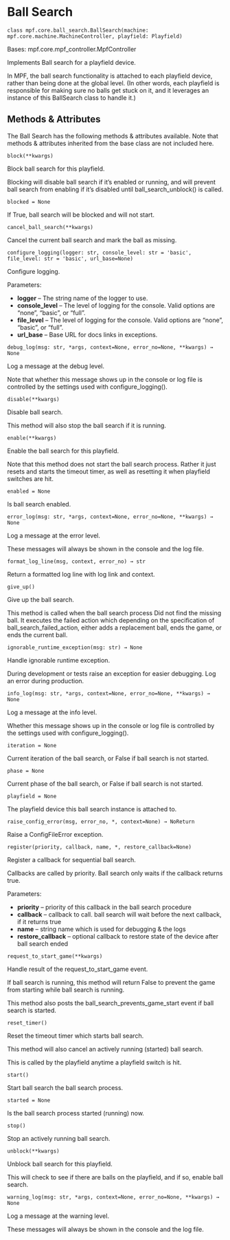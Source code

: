 
# Ball Search

`class mpf.core.ball_search.BallSearch(machine: mpf.core.machine.MachineController, playfield: Playfield)`

Bases: mpf.core.mpf_controller.MpfController

Implements Ball search for a playfield device.

In MPF, the ball search functionality is attached to each playfield device, rather than being done at the global level. (In other words, each playfield is responsible for making sure no balls get stuck on it, and it leverages an instance of this BallSearch class to handle it.)

## Methods & Attributes

The Ball Search has the following methods & attributes available. Note that methods & attributes inherited from the base class are not included here.

`block(**kwargs)`

Block ball search for this playfield.

Blocking will disable ball search if it’s enabled or running, and will prevent ball search from enabling if it’s disabled until ball_search_unblock() is called.

`blocked = None`

If True, ball search will be blocked and will not start.

`cancel_ball_search(**kwargs)`

Cancel the current ball search and mark the ball as missing.

`configure_logging(logger: str, console_level: str = 'basic', file_level: str = 'basic', url_base=None)`

Configure logging.

Parameters:

* **logger** – The string name of the logger to use.
* **console_level** – The level of logging for the console. Valid options are “none”, “basic”, or “full”.
* **file_level** – The level of logging for the console. Valid options are “none”, “basic”, or “full”.
* **url_base** – Base URL for docs links in exceptions.

`debug_log(msg: str, *args, context=None, error_no=None, **kwargs) → None`

Log a message at the debug level.

Note that whether this message shows up in the console or log file is controlled by the settings used with configure_logging().

`disable(**kwargs)`

Disable ball search.

This method will also stop the ball search if it is running.

`enable(**kwargs)`

Enable the ball search for this playfield.

Note that this method does not start the ball search process. Rather it just resets and starts the timeout timer, as well as resetting it when playfield switches are hit.

`enabled = None`

Is ball search enabled.

`error_log(msg: str, *args, context=None, error_no=None, **kwargs) → None`

Log a message at the error level.

These messages will always be shown in the console and the log file.

`format_log_line(msg, context, error_no) → str`

Return a formatted log line with log link and context.

`give_up()`

Give up the ball search.

This method is called when the ball search process Did not find the missing ball. It executes the failed action which depending on the specification of ball_search_failed_action, either adds a replacement ball, ends the game, or ends the current ball.

`ignorable_runtime_exception(msg: str) → None`

Handle ignorable runtime exception.

During development or tests raise an exception for easier debugging. Log an error during production.

`info_log(msg: str, *args, context=None, error_no=None, **kwargs) → None`

Log a message at the info level.

Whether this message shows up in the console or log file is controlled by the settings used with configure_logging().

`iteration = None`

Current iteration of the ball search, or False if ball search is not started.

`phase = None`

Current phase of the ball search, or False if ball search is not started.

`playfield = None`

The playfield device this ball search instance is attached to.

`raise_config_error(msg, error_no, *, context=None) → NoReturn`

Raise a ConfigFileError exception.

`register(priority, callback, name, *, restore_callback=None)`

Register a callback for sequential ball search.

Callbacks are called by priority. Ball search only waits if the callback returns true.

Parameters:

* **priority** – priority of this callback in the ball search procedure
* **callback** – callback to call. ball search will wait before the next callback, if it returns true
* **name** – string name which is used for debugging & the logs
* **restore_callback** – optional callback to restore state of the device after ball search ended

`request_to_start_game(**kwargs)`

Handle result of the request_to_start_game event.

If ball search is running, this method will return False to prevent the game from starting while ball search is running.

This method also posts the ball_search_prevents_game_start event if ball search is started.

`reset_timer()`

Reset the timeout timer which starts ball search.

This method will also cancel an actively running (started) ball search.

This is called by the playfield anytime a playfield switch is hit.

`start()`

Start ball search the ball search process.

`started = None`

Is the ball search process started (running) now.

`stop()`

Stop an actively running ball search.

`unblock(**kwargs)`

Unblock ball search for this playfield.

This will check to see if there are balls on the playfield, and if so, enable ball search.

`warning_log(msg: str, *args, context=None, error_no=None, **kwargs) → None`

Log a message at the warning level.

These messages will always be shown in the console and the log file.

